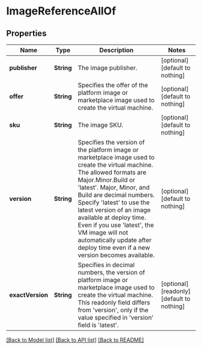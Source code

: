 # ImageReferenceAllOf


## Properties
Name | Type | Description | Notes
------------ | ------------- | ------------- | -------------
**publisher** | **String** | The image publisher. | [optional] [default to nothing]
**offer** | **String** | Specifies the offer of the platform image or marketplace image used to create the virtual machine. | [optional] [default to nothing]
**sku** | **String** | The image SKU. | [optional] [default to nothing]
**version** | **String** | Specifies the version of the platform image or marketplace image used to create the virtual machine. The allowed formats are Major.Minor.Build or &#39;latest&#39;. Major, Minor, and Build are decimal numbers. Specify &#39;latest&#39; to use the latest version of an image available at deploy time. Even if you use &#39;latest&#39;, the VM image will not automatically update after deploy time even if a new version becomes available. | [optional] [default to nothing]
**exactVersion** | **String** | Specifies in decimal numbers, the version of platform image or marketplace image used to create the virtual machine. This readonly field differs from &#39;version&#39;, only if the value specified in &#39;version&#39; field is &#39;latest&#39;. | [optional] [readonly] [default to nothing]


[[Back to Model list]](../README.md#models) [[Back to API list]](../README.md#api-endpoints) [[Back to README]](../README.md)


